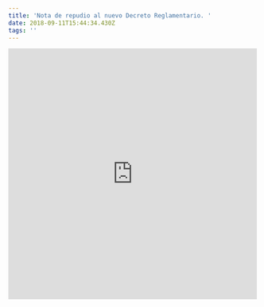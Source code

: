```yaml
---
title: 'Nota de repudio al nuevo Decreto Reglamentario. '
date: 2018-09-11T15:44:34.430Z
tags: ''
---
```

<iframe src="https://www.facebook.com/plugins/post.php?href=https%3A%2F%2Fwww.facebook.com%2Fencuentrosdemediadores%2Fposts%2F939685839551589&width=500" width="500" height="506" style="border:none;overflow:hidden" scrolling="no" frameborder="0" allowTransparency="true" allow="encrypted-media"></iframe>
